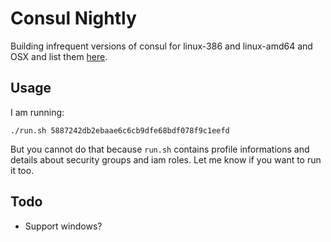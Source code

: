 # Consul Nightly

Building infrequent versions of consul for linux-386 and linux-amd64 and OSX and list them [here](http://hans.io/consul-nightly).

## Usage

I am running:

```
./run.sh 5887242db2ebaae6c6cb9dfe68bdf078f9c1eefd
```

But you cannot do that because `run.sh` contains profile informations and details about security groups and iam roles. Let me know if you want to run it too.

## Todo

* Support windows?
